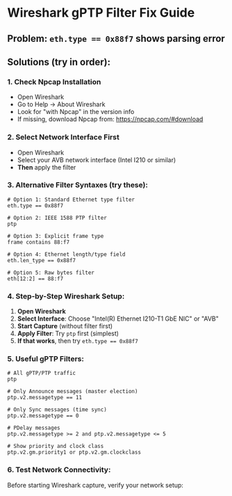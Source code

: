 # Wireshark gPTP Filter Fix Guide

## Problem: `eth.type == 0x88f7` shows parsing error

## Solutions (try in order):

### 1. Check Npcap Installation
- Open Wireshark
- Go to Help → About Wireshark
- Look for "with Npcap" in the version info
- If missing, download Npcap from: https://npcap.com/#download

### 2. Select Network Interface First
- Open Wireshark
- Select your AVB network interface (Intel I210 or similar)
- **Then** apply the filter

### 3. Alternative Filter Syntaxes (try these):

```
# Option 1: Standard Ethernet type filter
eth.type == 0x88f7

# Option 2: IEEE 1588 PTP filter  
ptp

# Option 3: Explicit frame type
frame contains 88:f7

# Option 4: Ethernet length/type field
eth.len_type == 0x88f7

# Option 5: Raw bytes filter
eth[12:2] == 88:f7
```

### 4. Step-by-Step Wireshark Setup:

1. **Open Wireshark**
2. **Select Interface**: Choose "Intel(R) Ethernet I210-T1 GbE NIC" or "AVB"
3. **Start Capture** (without filter first)
4. **Apply Filter**: Try `ptp` first (simplest)
5. **If that works**, then try `eth.type == 0x88f7`

### 5. Useful gPTP Filters:

```
# All gPTP/PTP traffic
ptp

# Only Announce messages (master election)
ptp.v2.messagetype == 11

# Only Sync messages (time sync)
ptp.v2.messagetype == 0

# PDelay messages
ptp.v2.messagetype >= 2 and ptp.v2.messagetype <= 5

# Show priority and clock class
ptp.v2.gm.priority1 or ptp.v2.gm.clockclass
```

### 6. Test Network Connectivity:

Before starting Wireshark capture, verify your network setup:
